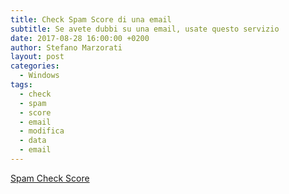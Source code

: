 ```yaml
---
title: Check Spam Score di una email
subtitle: Se avete dubbi su una email, usate questo servizio
date: 2017-08-28 16:00:00 +0200
author: Stefano Marzorati
layout: post
categories:
  - Windows
tags:
  - check
  - spam
  - score
  - email
  - modifica
  - data
  - email
---
```

<a href="http://spamcheck.postmarkapp.com/" target="_blank">Spam Check Score</a>   